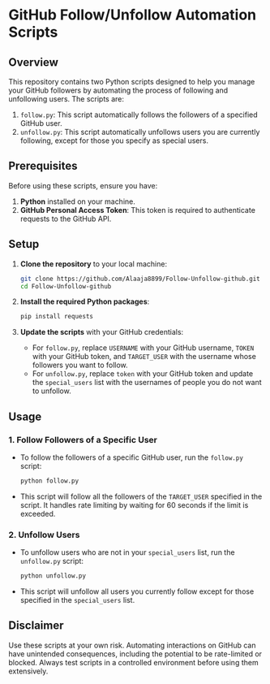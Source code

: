 # GitHub Follow/Unfollow Automation Scripts

## Overview

This repository contains two Python scripts designed to help you manage your GitHub followers by automating the process of following and unfollowing users. The scripts are:

1. `follow.py`: This script automatically follows the followers of a specified GitHub user.
2. `unfollow.py`: This script automatically unfollows users you are currently following, except for those you specify as special users.

## Prerequisites

Before using these scripts, ensure you have:

1. **Python** installed on your machine.
2. **GitHub Personal Access Token**: This token is required to authenticate requests to the GitHub API.

## Setup

1. **Clone the repository** to your local machine:

   ```bash
   git clone https://github.com/Alaaja8899/Follow-Unfollow-github.git
   cd Follow-Unfollow-github
   ```

2. **Install the required Python packages**:

   ```bash
   pip install requests
   ```

3. **Update the scripts** with your GitHub credentials:
   - For `follow.py`, replace `USERNAME` with your GitHub username, `TOKEN` with your GitHub token, and `TARGET_USER` with the username whose followers you want to follow.
   - For `unfollow.py`, replace `token` with your GitHub token and update the `special_users` list with the usernames of people you do not want to unfollow.

## Usage

### 1. Follow Followers of a Specific User

- To follow the followers of a specific GitHub user, run the `follow.py` script:

  ```bash
  python follow.py
  ```

- This script will follow all the followers of the `TARGET_USER` specified in the script. It handles rate limiting by waiting for 60 seconds if the limit is exceeded.

### 2. Unfollow Users

- To unfollow users who are not in your `special_users` list, run the `unfollow.py` script:

  ```bash
  python unfollow.py
  ```

- This script will unfollow all users you currently follow except for those specified in the `special_users` list.

## Disclaimer

Use these scripts at your own risk. Automating interactions on GitHub can have unintended consequences, including the potential to be rate-limited or blocked. Always test scripts in a controlled environment before using them extensively.
